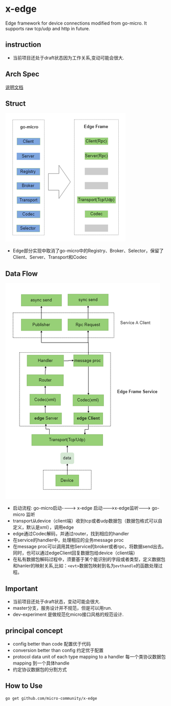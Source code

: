 # x-edge

Edge framework for device connections modified from go-micro.
It supports raw tcp/udp and http in future.

## instruction

+ 当前项目还处于draft状态因为工作关系,变动可能会很大.

## Arch Spec

[说明文档](./docs/README.md)

## Struct

![components](docs/images/Struct.png)

+ Edge部分实现中取消了go-micro中的Registry、Broker、Selector，保留了Client、Server、Transport和Codec

## Data Flow

![dataflow](docs/images/data%20flow.png)

+ 启动流程: go-micro启动----> x-edge 启动--->x-edge监听---> go-micro 监听
+ transport从device（client端）收到tcp或者udp数据包（数据包格式可以自定义，默认是xml），调用edge
+ edge通过Codec解码，并通过router，找到相应的handler
+ 在service的handler中，处理相应的业务message proc
+ 在message proc可以调用其他Service的broker或者rpc，将数据send出去。同时，也可以通过edgeClient回复数据包给device（client端）
+ 在私有数据包解码过程中，须要基于某个能识别的字段或者类型，定义数据包和hanler的映射关系,比如：`<evt>`数据包映射到名为`evthandle`的函数处理过程。

## Important

+ 当前项目还处于draft状态，变动可能会很大.
+ master分支，服务设计并不规范，但是可以用run.
+ dev-experiment 是做规范化micro接口风格的规范设计.

## principal concept

+ config better than code 配置优于代码
+ conversion better than config 约定优于配置
+ protocol data unit of each type mapping to a handler 每一个类协议数据包mapping 到一个具体handle
+ 约定协议数据包的分割方式

## How to Use

```bash
go get github.com/micro-community/x-edge

```
